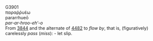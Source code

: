<body>
  <p>G3901<br>  παραῤῥυέω  <br> pararrhueō  <br><i>par-ar-hroo-eh‘-o </i><br>From <a href="g3844.htm">3844</a> and the alternate of <a href="g4482.htm">4482</a>  to <i>flow</i> <i>by</i>, that is, (figuratively) carelessly <i>pass</i> (<i>miss</i>): - let slip.<br></p>
 </body>